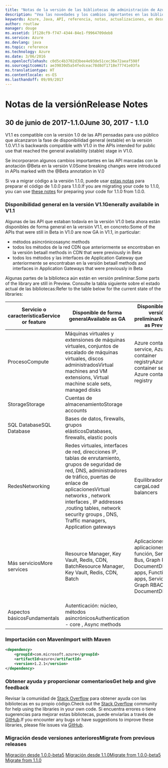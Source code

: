 ```yaml
---
title: "Notas de la versión de las bibliotecas de administración de Azure para Java | Microsoft Docs"
description: "Vea las novedades y los cambios importantes en las bibliotecas de administración de Azure para Java"
keywords: Azure, Java, API, referencia, notas, actualizaciones, en desuso
author: routlaw
manager: douge
ms.assetid: 1f128cf9-f747-4344-84e1-f9964709deb8
ms.service: Azure
ms.devlang: java
ms.topic: reference
ms.technology: Azure
ms.date: 3/06/2016
ms.openlocfilehash: c0d5c4b3702d3bee4e93de51cec36e72aeaf598f
ms.sourcegitcommit: ae39830d5a54fedceac78d8df1718e77741e03fa
ms.translationtype: HT
ms.contentlocale: es-ES
ms.lasthandoff: 09/09/2017
---
```

# <a name="release-notes"></a><span data-ttu-id="414e4-104">Notas de la versión</span><span class="sxs-lookup"><span data-stu-id="414e4-104">Release Notes</span></span> 

## <a name="june-30-2017---110"></a><span data-ttu-id="414e4-105">30 de junio de 2017-1.1.0</span><span class="sxs-lookup"><span data-stu-id="414e4-105">June 30, 2017 - 1.1.0</span></span> 

<span data-ttu-id="414e4-106">V1.1 es compatible con la versión 1.0 de las API pensadas para uso público que alcanzaron la fase de disponibilidad general (estable) en la versión 1.0.</span><span class="sxs-lookup"><span data-stu-id="414e4-106">V1.1 is backwards compatible with V1.0 in the APIs intended for public use that reached the general availability (stable) stage in V1.0.</span></span>

<span data-ttu-id="414e4-107">Se incorporaron algunos cambios importantes en las API marcadas con la anotación @Beta en la versión V.0</span><span class="sxs-lookup"><span data-stu-id="414e4-107">Some breaking changes were introduced in APIs marked with the @Beta annotation in V.0</span></span>

<span data-ttu-id="414e4-108">Si va a migrar código a la versión 1.1.0, puede usar [estas notas](https://github.com/Azure/azure-sdk-for-java/blob/master/notes/prepare-for-1.1.0.md) para preparar el código de 1.0.0 para 1.1.0.</span><span class="sxs-lookup"><span data-stu-id="414e4-108">If you are migrating your code to 1.1.0, you can use [these notes](https://github.com/Azure/azure-sdk-for-java/blob/master/notes/prepare-for-1.1.0.md) for preparing your code for 1.1.0 from 1.0.0.</span></span>

### <a name="generally-availabile-in-v11"></a><span data-ttu-id="414e4-109">Disponibilidad general en la versión V1.1</span><span class="sxs-lookup"><span data-stu-id="414e4-109">Generally availabile in V1.1</span></span>

<span data-ttu-id="414e4-110">Algunas de las API que estaban todavía en la versión V1.0 beta ahora están disponibles de forma general en la versión V1.1, en concreto:</span><span class="sxs-lookup"><span data-stu-id="414e4-110">Some of the APIs that were still in Beta in V1.0 are now GA in V1.1, in particular:</span></span>

- <span data-ttu-id="414e4-111">métodos asincrónicos</span><span class="sxs-lookup"><span data-stu-id="414e4-111">async methods</span></span>
- <span data-ttu-id="414e4-112">todos los métodos de la red CDN que anteriormente se encontraban en la versión beta</span><span class="sxs-lookup"><span data-stu-id="414e4-112">all methods in CDN that were previously in Beta</span></span>
- <span data-ttu-id="414e4-113">todos los métodos y las interfaces de Application Gateway que anteriormente se encontraban en la versión beta</span><span class="sxs-lookup"><span data-stu-id="414e4-113">all methods and interfaces in Application Gateways that were previously in Beta</span></span>

 <span data-ttu-id="414e4-114">Algunas partes de la biblioteca aún están en versión preliminar.</span><span class="sxs-lookup"><span data-stu-id="414e4-114">Some parts of the library are still in Preview.</span></span> <span data-ttu-id="414e4-115">Consulte la tabla siguiente sobre el estado actual de las bibliotecas:</span><span class="sxs-lookup"><span data-stu-id="414e4-115">Refer to the table below for the current state of the libraries:</span></span>

<span data-ttu-id="414e4-116">Servicio o característica</span><span class="sxs-lookup"><span data-stu-id="414e4-116">Service or feature</span></span> | <span data-ttu-id="414e4-117">Disponible de forma general</span><span class="sxs-lookup"><span data-stu-id="414e4-117">Available as GA</span></span> | <span data-ttu-id="414e4-118">Disponible como versión preliminar</span><span class="sxs-lookup"><span data-stu-id="414e4-118">Available as Preview</span></span>  | <span data-ttu-id="414e4-119">Próximamente</span><span class="sxs-lookup"><span data-stu-id="414e4-119">Coming soon</span></span> |
---------|---------|---------|---------|
<span data-ttu-id="414e4-120">Proceso</span><span class="sxs-lookup"><span data-stu-id="414e4-120">Compute</span></span>  | <span data-ttu-id="414e4-121">Máquinas virtuales y extensiones de máquinas virtuales, conjuntos de escalado de máquinas virtuales, discos administrados</span><span class="sxs-lookup"><span data-stu-id="414e4-121">Virtual machines and VM extensions, Virtual machine scale sets, managed disks</span></span>   | <span data-ttu-id="414e4-122">Azure container service, Azure container registry</span><span class="sxs-lookup"><span data-stu-id="414e4-122">Azure container service, Azure container registry</span></span> |    |
<span data-ttu-id="414e4-123">Storage</span><span class="sxs-lookup"><span data-stu-id="414e4-123">Storage</span></span>   |  <span data-ttu-id="414e4-124">Cuentas de almacenamiento</span><span class="sxs-lookup"><span data-stu-id="414e4-124">Storage accounts</span></span>       |         |   <span data-ttu-id="414e4-125">Cifrado</span><span class="sxs-lookup"><span data-stu-id="414e4-125">Encryption</span></span>      |
<span data-ttu-id="414e4-126">SQL Database</span><span class="sxs-lookup"><span data-stu-id="414e4-126">SQL Database</span></span>  | <span data-ttu-id="414e4-127">Bases de datos, firewalls, grupos elásticos</span><span class="sxs-lookup"><span data-stu-id="414e4-127">Databases, firewalls, elastic pools</span></span>        |         |   <span data-ttu-id="414e4-128">Más características</span><span class="sxs-lookup"><span data-stu-id="414e4-128">More features</span></span>      |
<span data-ttu-id="414e4-129">Redes</span><span class="sxs-lookup"><span data-stu-id="414e4-129">Networking</span></span>    |  <span data-ttu-id="414e4-130">Redes virtuales, interfaces de red, direcciones IP, tablas de enrutamiento, grupos de seguridad de red, DNS, administradores de tráfico, puertas de enlace de aplicaciones</span><span class="sxs-lookup"><span data-stu-id="414e4-130">Virtual networks , network interfaces , IP addresses ,routing tables, network security groups , DNS, Traffic managers, Application gateways</span></span>  |    <span data-ttu-id="414e4-131">Equilibradores de carga</span><span class="sxs-lookup"><span data-stu-id="414e4-131">Load balancers</span></span>     |   <span data-ttu-id="414e4-132">VPN, monitores de red</span><span class="sxs-lookup"><span data-stu-id="414e4-132">VPN, Network watchers</span></span>   |
<span data-ttu-id="414e4-133">Más servicios</span><span class="sxs-lookup"><span data-stu-id="414e4-133">More services</span></span>    |  <span data-ttu-id="414e4-134">Resource Manager, Key Vault, Redis, CDN, Batch</span><span class="sxs-lookup"><span data-stu-id="414e4-134">Resource Manager, Key Vault, Redis,  CDN, Batch</span></span>       |  <span data-ttu-id="414e4-135">Aplicaciones web, aplicaciones de función, Service Bus, Graph RBAC, DocumentDB</span><span class="sxs-lookup"><span data-stu-id="414e4-135">Web apps, Function apps, Service Bus, Graph RBAC, DocumentDB</span></span>   | <span data-ttu-id="414e4-136">Supervisión, programación, funciones de administración, búsqueda, más características de Graph RBAC</span><span class="sxs-lookup"><span data-stu-id="414e4-136">Monitor ,Scheduler, Functions management, Search, more Graph RBAC features</span></span>        |
<span data-ttu-id="414e4-137">Aspectos básicos</span><span class="sxs-lookup"><span data-stu-id="414e4-137">Fundamentals</span></span>     |   <span data-ttu-id="414e4-138">Autenticación: núcleo, métodos asincrónicos</span><span class="sxs-lookup"><span data-stu-id="414e4-138">Authentication - core , Async methods</span></span>       |      |         |

### <a name="import-with-maven"></a><span data-ttu-id="414e4-139">Importación con Maven</span><span class="sxs-lookup"><span data-stu-id="414e4-139">Import with Maven</span></span>

```XML
<dependency>
    <groupId>com.microsoft.azure</groupId>
    <artifactId>azure</artifactId>
    <version>1.2.1</version>
</dependency>
```

### <a name="get-help-and-give-feedback"></a><span data-ttu-id="414e4-140">Obtener ayuda y proporcionar comentarios</span><span class="sxs-lookup"><span data-stu-id="414e4-140">Get help and give feedback</span></span>

<span data-ttu-id="414e4-141">Revisar la comunidad de [Stack Overflow](http://stackoverflow.com/questions/tagged/azure-java-sdk) para obtener ayuda con las bibliotecas en su propio código.</span><span class="sxs-lookup"><span data-stu-id="414e4-141">Check out the [Stack Overflow](http://stackoverflow.com/questions/tagged/azure-java-sdk) community for help using the libraries in your own code.</span></span> <span data-ttu-id="414e4-142">Si encuentra errores o tiene sugerencias para mejorar estas bibliotecas, puede enviarlas a través de [GitHub](https://github.com/Azure/azure-sdk-for-java/issues).</span><span class="sxs-lookup"><span data-stu-id="414e4-142">If you encounter any bugs or have suggestions to improve these libraries, please file issues via [GitHub](https://github.com/Azure/azure-sdk-for-java/issues).</span></span>

### <a name="migrate-from-previous-releases"></a><span data-ttu-id="414e4-143">Migración desde versiones anteriores</span><span class="sxs-lookup"><span data-stu-id="414e4-143">Migrate from previous releases</span></span>

<span data-ttu-id="414e4-144">[Migración desde 1.0.0-beta5](https://github.com/Azure/azure-sdk-for-java/blob/master/notes/prepare-for-1.0.0.md)  [Migración desde 1.1.0](https://github.com/Azure/azure-sdk-for-java/blob/master/notes/prepare-for-1.1.0.md)</span><span class="sxs-lookup"><span data-stu-id="414e4-144">[Migrate from 1.0.0-beta5](https://github.com/Azure/azure-sdk-for-java/blob/master/notes/prepare-for-1.0.0.md)  [Migrate from 1.1.0](https://github.com/Azure/azure-sdk-for-java/blob/master/notes/prepare-for-1.1.0.md)</span></span>


